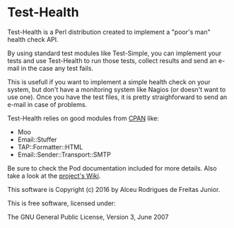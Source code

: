 # Test-Health

Test-Health is a Perl distribution created to implement a "poor's man" health check API.

By using standard test modules like Test-Simple, you can implement your tests and use Test-Health
to run those tests, collect results and send an e-mail in the case any test fails.

This is usefull if you want to implement a simple health check on your system, but don't have a monitoring system
like Nagios (or doesn't want to use one). Once you have the test files, it is pretty straighforward to send an e-mail
in case of problems.

Test-Health relies on good modules from [CPAN](http://search.cpan.org) like:

* Moo
* Email::Stuffer
* TAP::Formatter::HTML
* Email::Sender::Transport::SMTP

Be sure to check the Pod documentation included for more details. Also take a look at the [project's Wiki](https://github.com/glasswalk3r/Test-Health/wiki).

This software is Copyright (c) 2016 by Alceu Rodrigues de Freitas Junior.

This is free software, licensed under:

  The GNU General Public License, Version 3, June 2007

